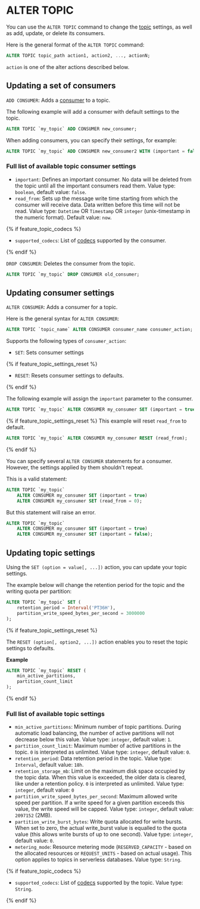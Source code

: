 # ALTER TOPIC

You can use the `ALTER TOPIC` command to change the [topic](../../../../concepts/topic) settings, as well as add, update, or delete its consumers.

Here is the general format of the `ALTER TOPIC` command:

```sql
ALTER TOPIC topic_path action1, action2, ..., actionN;
```

`action` is one of the alter actions described below.

## Updating a set of consumers

`ADD CONSUMER`: Adds a [consumer](../../../../concepts/topic#consumer) to a topic.

The following example will add a consumer with default settings to the topic.

```sql
ALTER TOPIC `my_topic` ADD CONSUMER new_consumer;
```

When adding consumers, you can specify their settings, for example:

```sql
ALTER TOPIC `my_topic` ADD CONSUMER new_consumer2 WITH (important = false);
```

### Full list of available topic consumer settings

* `important`: Defines an important consumer. No data will be deleted from the topic until all the important consumers read them. Value type: `boolean`, default value: `false`.
* `read_from`: Sets up the message write time starting from which the consumer will receive data. Data written before this time will not be read. Value type: `Datetime` OR `Timestamp` OR `integer` (unix-timestamp in the numeric format). Default value: `now`.

{% if feature_topic_codecs %}
* `supported_codecs`: List of [codecs](../../../../concepts/topic#message-codec) supported by the consumer.

{% endif %}

`DROP CONSUMER`: Deletes the consumer from the topic.

```sql
ALTER TOPIC `my_topic` DROP CONSUMER old_consumer;
```

## Updating consumer settings

`ALTER CONSUMER`: Adds a consumer for a topic.

Here is the general syntax for `ALTER CONSUMER`:

```sql
ALTER TOPIC `topic_name` ALTER CONSUMER consumer_name consumer_action;
```

Supports the following types of `consumer_action`:
* `SET`: Sets consumer settings

{% if feature_topic_settings_reset %}
* `RESET`: Resets consumer settings to defaults.

{% endif %}

The following example will assign the `important` parameter to the consumer.

```sql
ALTER TOPIC `my_topic` ALTER CONSUMER my_consumer SET (important = true);
```

{% if feature_topic_settings_reset %}
This example will reset `read_from` to default.

```sql
ALTER TOPIC `my_topic` ALTER CONSUMER my_consumer RESET (read_from);
```

{% endif %}

You can specify several `ALTER CONSUMER` statements for a consumer. However, the settings applied by them shouldn't
repeat.

This is a valid statement:

```sql
ALTER TOPIC `my_topic`
    ALTER CONSUMER my_consumer SET (important = true)
    ALTER CONSUMER my_consumer SET (read_from = 0);
```

But this statement will raise an error.

```sql
ALTER TOPIC `my_topic`
    ALTER CONSUMER my_consumer SET (important = true)
    ALTER CONSUMER my_consumer SET (important = false);
```

## Updating topic settings

Using the `SET (option = value[, ...])` action, you can update your topic settings.

The example below will change the retention period for the topic and the writing quota per partition:

```sql
ALTER TOPIC `my_topic` SET (
    retention_period = Interval('PT36H'),
    partition_write_speed_bytes_per_second = 3000000
);
```

{% if feature_topic_settings_reset %}

The `RESET (option[, option2, ...])` action enables you to reset the topic settings to defaults.

**Example**

```sql
ALTER TOPIC `my_topic` RESET (
    min_active_partitions,
    partition_count_limit    
);
```

{% endif %}

### Full list of available topic settings

* `min_active_partitions`: Minimum number of topic partitions. During automatic load balancing, the number of active partitions will not decrease below this value. Value type: `integer`, default value: `1`.
* `partition_count_limit`: Maximum number of active partitions in the topic. `0` is interpreted as unlimited. Value type: `integer`, default value: `0`.
* `retention_period`: Data retention period in the topic. Value type: `Interval`, default value: `18h`.
* `retention_storage_mb`: Limit on the maximum disk space occupied by the topic data. When this value is exceeded, the older data is cleared, like under a retention policy. `0` is interpreted as unlimited. Value type: `integer`, default value: `0`
* `partition_write_speed_bytes_per_second`: Maximum allowed write speed per partition. If a write speed for a given partition exceeds this value, the write speed will be capped. Value type: `integer`, default value: `2097152` (2MB).
* `partition_write_burst_bytes`: Write quota allocated for write bursts. When set to zero, the actual write_burst value is equalled to the quota value (this allows write bursts of up to one second). Value type: `integer`, default value: `0`.
* `metering_mode`: Resource metering mode (`RESERVED_CAPACITY` - based on the allocated resources or `REQUEST_UNITS` - based on actual usage). This option applies to topics in serverless databases. Value type: `String`.

{% if feature_topic_codecs %}
* `supported_codecs`: List of [codecs](../../../../concepts/topic#message-codec) supported by the topic. Value type: `String`.

{% endif %}
